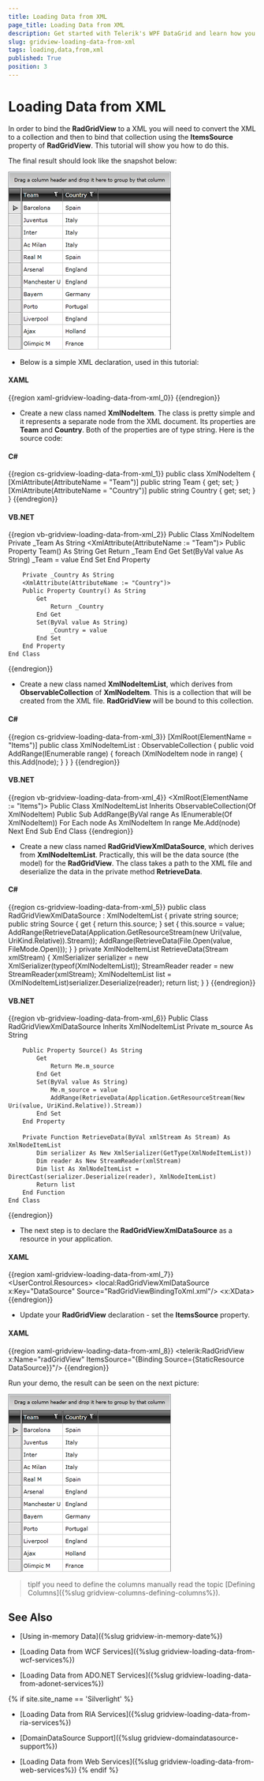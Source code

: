```yaml
---
title: Loading Data from XML
page_title: Loading Data from XML
description: Get started with Telerik's WPF DataGrid and learn how you can populate the grid with data from XML.
slug: gridview-loading-data-from-xml
tags: loading,data,from,xml
published: True
position: 3
---
```


# Loading Data from XML

In order to bind the __RadGridView__ to a XML you will need to convert the XML to a collection and then to bind that collection using the __ItemsSource__ property of __RadGridView__. This tutorial will show you how to do this.

The final result should look like the snapshot below:  

![](images/RadGridView_PopulatingWithDataLoadFromXml_010.PNG)

* Below is a simple XML declaration, used in this tutorial: 

#### __XAML__

{{region xaml-gridview-loading-data-from-xml_0}}
	<Items>
	    <XmlNodeItem Team="Barcelona" Country="Spain"/>
	    <XmlNodeItem Team="Juventus" Country="Italy"/>
	    <XmlNodeItem Team="Inter" Country="Italy"/>
	    <XmlNodeItem Team="Ac Milan" Country="Italy"/>
	    <XmlNodeItem Team="Real M" Country="Spain"/>
	    <XmlNodeItem Team="Arsenal" Country="England"/>
	    <XmlNodeItem Team="Manchester U" Country="England"/>
	    <XmlNodeItem Team="Bayern" Country="Germany"/>
	    <XmlNodeItem Team="Porto" Country="Portugal"/>
	    <XmlNodeItem Team="Liverpool" Country="England"/>
	    <XmlNodeItem Team="Ajax" Country="Holland"/>
	    <XmlNodeItem Team="Olimpic M" Country="France"/>
	</Items>
{{endregion}}

* Create a new class named __XmlNodeItem__. The class is pretty simple and it represents a separate node from the XML document. Its properties are __Team__ and __Country__. Both of the properties are of type string. Here is the source code: 

#### __C#__

{{region cs-gridview-loading-data-from-xml_1}}
	public class XmlNodeItem
	{
	    [XmlAttribute(AttributeName = "Team")]
	    public string Team
	    {
	        get;
	        set;
	    }
	    [XmlAttribute(AttributeName = "Country")]
	    public string Country
	    {
	        get;
	        set;
	    }
	}
{{endregion}}

#### __VB.NET__

{{region vb-gridview-loading-data-from-xml_2}}
	Public Class XmlNodeItem
	    Private _Team As String
	    <XmlAttribute(AttributeName := "Team")>
	    Public Property Team() As String
	        Get
	            Return _Team
	        End Get
	        Set(ByVal value As String)
	            _Team = value
	        End Set
	    End Property
	
	    Private _Country As String
	    <XmlAttribute(AttributeName := "Country")>
	    Public Property Country() As String
	        Get
	            Return _Country
	        End Get
	        Set(ByVal value As String)
	            _Country = value
	        End Set
	    End Property
	End Class
{{endregion}}

* Create a new class named __XmlNodeItemList__, which derives from __ObservableCollection__ of __XmlNodeItem__. This is a collection that will be created from the XML file. __RadGridView__ will be bound to this collection. 

#### __C#__

{{region cs-gridview-loading-data-from-xml_3}}
	[XmlRoot(ElementName = "Items")]
	public class XmlNodeItemList : ObservableCollection<XmlNodeItem>
	{
	    public void AddRange(IEnumerable<XmlNodeItem> range)
	    {
	        foreach (XmlNodeItem node in range)
	        {
	            this.Add(node);
	        }
	    }
	}
{{endregion}}

#### __VB.NET__

{{region vb-gridview-loading-data-from-xml_4}}
	<XmlRoot(ElementName := "Items")>
	Public Class XmlNodeItemList
	    Inherits ObservableCollection(Of XmlNodeItem)
	    Public Sub AddRange(ByVal range As IEnumerable(Of XmlNodeItem))
	        For Each node As XmlNodeItem In range
	            Me.Add(node)
	        Next
	    End Sub
	End Class
{{endregion}}

* Create a new class named __RadGridViewXmlDataSource__, which derives from __XmlNodeItemList__. Practically, this will be the data source (the model) for the __RadGridView__. The class takes a path to the XML file and deserialize the data in the private method __RetrieveData__. 

#### __C#__

{{region cs-gridview-loading-data-from-xml_5}}
	public class RadGridViewXmlDataSource : XmlNodeItemList
	{
	    private string source;
	    public string Source
	    {
	        get
	        {
	            return this.source;
	        }
	        set
	        {
	            this.source = value;
	            AddRange(RetrieveData(Application.GetResourceStream(new Uri(value, UriKind.Relative)).Stream));
	            AddRange(RetrieveData(File.Open(value, FileMode.Open)));
	        }
	    }
	    private XmlNodeItemList RetrieveData(Stream xmlStream)
	    {
	        XmlSerializer serializer = new XmlSerializer(typeof(XmlNodeItemList));
	        StreamReader reader = new StreamReader(xmlStream);
	        XmlNodeItemList list = (XmlNodeItemList)serializer.Deserialize(reader);
	        return list;
	    }
	}
{{endregion}}

#### __VB.NET__

{{region vb-gridview-loading-data-from-xml_6}}
	Public Class RadGridViewXmlDataSource
	    Inherits XmlNodeItemList
	    Private m_source As String
	
	    Public Property Source() As String
	        Get
	            Return Me.m_source
	        End Get
	        Set(ByVal value As String)
	            Me.m_source = value
	            AddRange(RetrieveData(Application.GetResourceStream(New Uri(value, UriKind.Relative)).Stream))
	        End Set
	    End Property
	
	    Private Function RetrieveData(ByVal xmlStream As Stream) As XmlNodeItemList
	        Dim serializer As New XmlSerializer(GetType(XmlNodeItemList))
	        Dim reader As New StreamReader(xmlStream)
	        Dim list As XmlNodeItemList = DirectCast(serializer.Deserialize(reader), XmlNodeItemList)
	        Return list
	    End Function
	End Class
{{endregion}}

* The next step is to declare the __RadGridViewXmlDataSource__ as a resource in your application. 

#### __XAML__

{{region xaml-gridview-loading-data-from-xml_7}}
	<UserControl.Resources>
	    <local:RadGridViewXmlDataSource x:Key="DataSource" Source="RadGridViewBindingToXml.xml"/>
	    <XmlDataProvider x:Key="loadingDataFromXml">
	        <x:XData>
	            <!-- #region gridview-loading-data-from-xml_0 -->
	            <Items>
	                <XmlNodeItem Team="Barcelona" Country="Spain"/>
	                <XmlNodeItem Team="Juventus" Country="Italy"/>
	                <XmlNodeItem Team="Inter" Country="Italy"/>
	                <XmlNodeItem Team="Ac Milan" Country="Italy"/>
	                <XmlNodeItem Team="Real M" Country="Spain"/>
	                <XmlNodeItem Team="Arsenal" Country="England"/>
	                <XmlNodeItem Team="Manchester U" Country="England"/>
	                <XmlNodeItem Team="Bayern" Country="Germany"/>
	                <XmlNodeItem Team="Porto" Country="Portugal"/>
	                <XmlNodeItem Team="Liverpool" Country="England"/>
	                <XmlNodeItem Team="Ajax" Country="Holland"/>
	                <XmlNodeItem Team="Olimpic M" Country="France"/>
	            </Items>
{{endregion}}

* Update your __RadGridView__ declaration - set the __ItemsSource__ property. 

#### __XAML__

{{region xaml-gridview-loading-data-from-xml_8}}
	<telerik:RadGridView x:Name="radGridView" ItemsSource="{Binding Source={StaticResource DataSource}}"/>
{{endregion}}

Run your demo, the result can be seen on the next picture: 

![](images/RadGridView_PopulatingWithDataLoadFromXml_020.PNG)

>tipIf you need to define the columns manually read the topic [Defining Columns]({%slug gridview-columns-defining-columns%}).

## See Also

 * [Using in-memory Data]({%slug gridview-in-memory-date%}) 
 
 * [Loading Data from WCF Services]({%slug gridview-loading-data-from-wcf-services%})

 * [Loading Data from ADO.NET Services]({%slug gridview-loading-data-from-adonet-services%})
 
{% if site.site_name == 'Silverlight' %}

 * [Loading Data from RIA Services]({%slug gridview-loading-data-from-ria-services%})

 * [DomainDataSource Support]({%slug gridview-domaindatasource-support%})

 * [Loading Data from Web Services]({%slug gridview-loading-data-from-web-services%})
{% endif %}